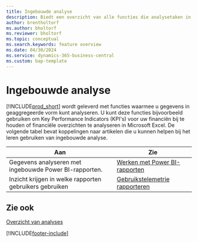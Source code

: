 ```yaml
---
title: Ingebouwde analyse
description: Biedt een overzicht van alle functies die analysetaken in het Business Central-product ondersteunen.
author: brentholtorf
ms.author: bholtorf
ms.reviewer: bholtorf
ms.topic: conceptual
ms.search.keywords: feature overview
ms.date: 04/30/2024
ms.service: dynamics-365-business-central
ms.custom: bap-template
---
```

# Ingebouwde analyse

[!INCLUDE[prod_short](includes/prod_short.md)] wordt geleverd met functies waarmee u gegevens in geaggregeerde vorm kunt analyseren. U kunt deze functies bijvoorbeeld gebruiken om Key Performance Indicators (KPI's) voor uw financiën bij te houden of financiële overzichten te analyseren in Microsoft Excel. De volgende tabel bevat koppelingen naar artikelen die u kunnen helpen bij het leren gebruiken van ingebouwde analyse.

| Aan | Zie |
| --- | --- |
|Gegevens analyseren met ingebouwde Power BI-rapporten. | [Werken met Power BI-rapporten](across-working-with-powerbi.md) |
|Inzicht krijgen in welke rapporten gebruikers gebruiken| [Gebruikstelemetrie rapporteren](/dynamics365/business-central/dev-itpro/administration/telemetry-reports-trace)|

## Zie ook

[Overzicht van analyses](reports-bi-reporting.md)

[!INCLUDE[footer-include](includes/footer-banner.md)]
